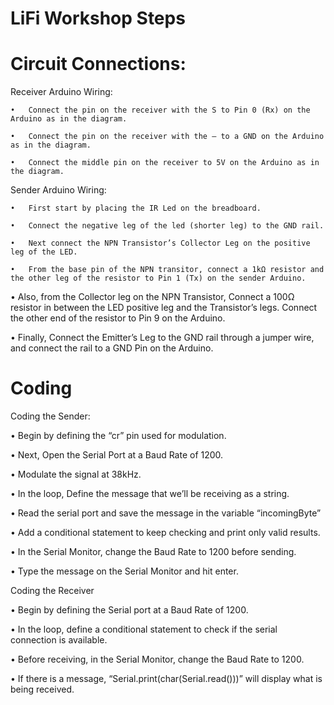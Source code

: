 # LiFi Workshop Steps

# Circuit Connections:

Receiver Arduino Wiring:

    •	Connect the pin on the receiver with the S to Pin 0 (Rx) on the Arduino as in the diagram.
  
    •	Connect the pin on the receiver with the – to a GND on the Arduino as in the diagram.
  
    •	Connect the middle pin on the receiver to 5V on the Arduino as in the diagram.
  
Sender Arduino Wiring:

    •	First start by placing the IR Led on the breadboard.
  
    •	Connect the negative leg of the led (shorter leg) to the GND rail.
  
    •	Next connect the NPN Transistor’s Collector Leg on the positive leg of the LED.
  
    •	From the base pin of the NPN transitor, connect a 1kΩ resistor and the other leg of the resistor to Pin 1 (Tx) on the sender Arduino.
  
  •	Also, from the Collector leg on the NPN Transistor, Connect a 100Ω resistor in between the LED positive leg and the Transistor’s legs. Connect the other end of the resistor to Pin 9 on the Arduino.
  
  •	Finally, Connect the Emitter’s Leg to the GND rail through a jumper wire, and connect the rail to a GND Pin on the Arduino.
  
# Coding

Coding the Sender:

  •	Begin by defining the “cr” pin used for modulation.
  
  •	Next, Open the Serial Port at a Baud Rate of 1200.
  
  •	Modulate the signal at 38kHz.
  
  •	In the loop, Define the message that we’ll be receiving as a string.
  
  •	Read the serial port and save the message in the variable “incomingByte”
  
  •	Add a conditional statement to keep checking and print only valid results.
  
  •	In the Serial Monitor, change the Baud Rate to 1200 before sending.
  
  •	Type the message on the Serial Monitor and hit enter.
  

Coding the Receiver

  •	Begin by defining the Serial port at a Baud Rate of 1200.
  
  •	In the loop, define a conditional statement to check if the serial connection is available.
  
  •	Before receiving, in the Serial Monitor, change the Baud Rate to 1200.
  
  •	If there is a message, “Serial.print(char(Serial.read()))” will display what is being received.
  
